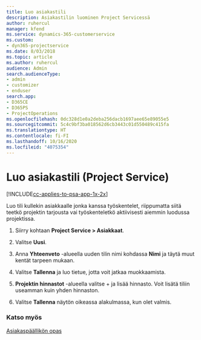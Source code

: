 ```yaml
---
title: Luo asiakastili
description: Asiakastilin luominen Project Servicessä
author: ruhercul
manager: kfend
ms.service: dynamics-365-customerservice
ms.custom:
- dyn365-projectservice
ms.date: 8/03/2018
ms.topic: article
ms.author: ruhercul
audience: Admin
search.audienceType:
- admin
- customizer
- enduser
search.app:
- D365CE
- D365PS
- ProjectOperations
ms.openlocfilehash: 0dc328d1e0a2deba256dacb1697aee65e89055e5
ms.sourcegitcommit: 5c4c9bf3ba018562d6cb3443c01d550489c415fa
ms.translationtype: HT
ms.contentlocale: fi-FI
ms.lasthandoff: 10/16/2020
ms.locfileid: "4075354"
---
```

# <a name="create-a-customer-account-project-service"></a>Luo asiakastili (Project Service)

[!INCLUDE[cc-applies-to-psa-app-1x-2x](../includes/cc-applies-to-psa-app-1x-2x.md)]

Luo tili kullekin asiakkaalle jonka kanssa työskentelet, riippumatta siitä teetkö projektin tarjousta vai työskenteletkö aktiivisesti aiemmin luodussa projektissa.  
  
1.  Siirry kohtaan **Project Service > Asiakkaat**.  
  
2.  Valitse **Uusi**.  
  
3.  Anna **Yhteenveto** -alueella uuden tilin nimi kohdassa **Nimi** ja täytä muut kentät tarpeen mukaan.  
  
4.  Valitse **Tallenna** ja luo tietue, jotta voit jatkaa muokkaamista.  
  
5.  **Projektin hinnastot** -alueella valitse + ja lisää hinnasto. Voit lisätä tiliin useamman kuin yhden hinnaston.  
  
6.  Valitse **Tallenna** näytön oikeassa alakulmassa, kun olet valmis.  
  
### <a name="see-also"></a>Katso myös  
 [Asiakaspäällikön opas](../psa/account-manager-guide.md)
